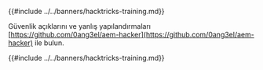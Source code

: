 {{#include ../../banners/hacktricks-training.md}}

Güvenlik açıklarını ve yanlış yapılandırmaları [https://github.com/0ang3el/aem-hacker](https://github.com/0ang3el/aem-hacker) ile bulun.

{{#include ../../banners/hacktricks-training.md}}
